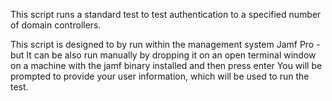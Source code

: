 This script runs a standard test to test authentication to a specified number of domain controllers.

This script is designed to by run within the management system Jamf Pro - but It can be also run manually by dropping it on an open terminal window on a machine with the jamf binary installed and then press enter You will be prompted to provide your user information, which will be used to run the test.
